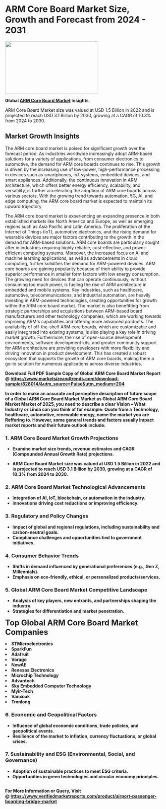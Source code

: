 <H1>ARM Core Board Market Size, Growth and Forecast from 2024 - 2031</H1><img class="aligncenter size-medium wp-image-584254" src="https://thirdeyenews.in/wp-content/uploads/2024/09/Global-Market-Research-300x168.jpeg" alt="" width="300" height="168" /><p><strong>Global&nbsp;<a href="https://www.marketsizeandtrends.com/download-sample/828014/&amp;utm_source=Pulse&amp;utm_medium=204">ARM Core Board Market</a> Insights</strong></p><p>ARM Core Board Market size was valued at USD 1.5 Billion in 2022 and is projected to reach USD 3.1 Billion by 2030, growing at a CAGR of 10.3% from 2024 to 2030.</p><p><h2>Market Growth Insights</h2> <p>The ARM core board market is poised for significant growth over the forecast period. As industries worldwide increasingly adopt ARM-based solutions for a variety of applications, from consumer electronics to automotive, the demand for ARM core boards continues to rise. This growth is driven by the increasing use of low-power, high-performance processing in devices such as smartphones, IoT systems, embedded devices, and smart appliances. Additionally, the continuous innovation in ARM architecture, which offers better energy efficiency, scalability, and versatility, is further accelerating the adoption of ARM core boards across various sectors. With the growing trend towards automation, 5G, AI, and edge computing, the ARM core board market is expected to maintain its upward trajectory.</p> <p><strong></strong></p> <p>The ARM core board market is experiencing an expanding presence in both established markets like North America and Europe, as well as emerging regions such as Asia Pacific and Latin America. The proliferation of the Internet of Things (IoT), automotive electronics, and the rising demand for wearable devices are major factors contributing to the growth in the demand for ARM-based solutions. ARM core boards are particularly sought after in industries requiring highly reliable, cost-effective, and power-efficient computing systems. Moreover, the increased focus on AI and machine learning applications, as well as advancements in cloud computing, further solidifies the demand for ARM-powered devices. ARM core boards are gaining popularity because of their ability to provide superior performance in smaller form factors with low energy consumption. The growing need for devices that can operate continuously, without consuming too much power, is fueling the rise of ARM architecture in embedded and mobile systems. Key industries, such as healthcare, automotive, telecommunications, and industrial automation, are heavily investing in ARM-powered technologies, creating opportunities for growth within the ARM core board market. The market is also benefitting from strategic partnerships and acquisitions between ARM-based board manufacturers and other technology companies, which are working towards improving ARM's capabilities and offering more advanced products. The availability of off-the-shelf ARM core boards, which are customizable and easily integrated into existing systems, is also playing a key role in driving market growth. Furthermore, the rise of open-source development environments, software development kits, and greater community support for ARM architecture are providing developers with more flexibility and driving innovation in product development. This has created a robust ecosystem that supports the growth of ARM core boards, making them a go-to solution for numerous applications across diverse industries. <p><strong></p><p><span class=""><strong>Download Full PDF Sample Copy of Global ARM Core Board Market Report</strong> @ <a href="https://www.marketsizeandtrends.com/download-sample/828014/&amp;utm_source=Pulse&amp;utm_medium=204" target="_blank">https://www.marketsizeandtrends.com/download-sample/828014/&amp;utm_source=Pulse&amp;utm_medium=204</a></span></p><p>In order to make an accurate and perceptive description of future scope of a Global&nbsp;ARM Core Board Market Market as Global&nbsp;ARM Core Board Market Market of 2025, you need to describe a clear Vision &ndash; What Industry or Linda can you think of for example: Quote from a Technology, healthcare, automotive, renewable energy, name the market you are Reffering to. However, some general trends and factors usually impact market reports and their future outlook include:</p><h3>1.&nbsp;<strong>ARM Core Board Market Growth Projections</strong></h3><ul><li>Examine market size trends, revenue estimates and CAGR (Compounded Annual Growth Rate) projections.</li><li><p>ARM Core Board Market size was valued at USD 1.5 Billion in 2022 and is projected to reach USD 3.1 Billion by 2030, growing at a CAGR of 10.3% from 2024 to 2030.</p></li></ul><h3>2.&nbsp;<strong>ARM Core Board Market Technological Advancements</strong></h3><ul><li>Integration of AI, IoT, blockchain, or automation in the industry.</li><li>Innovations driving cost reductions or improving efficiency.</li></ul><h3>3.&nbsp;<strong>Regulatory and Policy Changes</strong></h3><ul><li>Impact of global and regional regulations, including sustainability and carbon-neutral goals.</li><li>Compliance challenges and opportunities tied to government initiatives.</li></ul><h3>4.&nbsp;<strong>Consumer Behavior Trends</strong></h3><ul><li>Shifts in demand influenced by generational preferences (e.g., Gen Z, Millennials).</li><li>Emphasis on eco-friendly, ethical, or personalized products/services.</li></ul><h3>5.&nbsp;<strong>Global ARM Core Board Market Competitive Landscape</strong></h3><ul><li>Analysis of key players, new entrants, and partnerships shaping the industry.</li><li>Strategies for differentiation and market penetration.</li></ul><p data-pm-slice="1 1 []"><span style="color: inherit; font-family: inherit; font-size: 25px;">Top Global ARM Core Board Market Companies</span></p><div class="" data-test-id=""><p><li>STMicroelectronics</li><li> SparkFun</li><li> Adafruit</li><li> Vorago</li><li> NewAE</li><li> Renesas Electronics</li><li> Microchip Technology</li><li> Advantech</li><li> Sky Embedded Computer Technology</li><li> Myir-Tech</li><li> Vanxoak</li><li> Tronlong</li></p></div><h3>6.&nbsp;<strong>Economic and Geopolitical Factors</strong></h3><ul><li>Influence of global economic conditions, trade policies, and geopolitical events.</li><li>Resilience of the market to inflation, currency fluctuations, or global crises.</li></ul><h3>7.&nbsp;<strong>Sustainability and ESG (Environmental, Social, and Governance)</strong></h3><ul><li>Adoption of sustainable practices to meet ESG criteria.</li><li>Opportunities in green technologies and circular economy principles.</li></ul><h2><strong style="font-size: 14px;">For More Information or Query, Visit @&nbsp;</strong><a style="background-color: #ffffff; font-size: 14px;" href="https://www.marketsizeandtrends.com/report/arm-core-board-market/" target="_blank">https://www.verifiedmarketreports.com/product/airport-passenger-boarding-bridge-market</a></h2>
